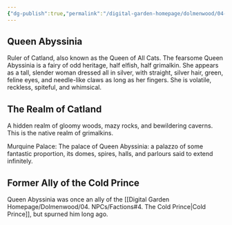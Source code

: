 ```yaml
---
{"dg-publish":true,"permalink":"/digital-garden-homepage/dolmenwood/04-np-cs/queen-abyssinia/"}
---
```


## Queen Abyssinia

Ruler of Catland, also known as the Queen of All Cats. 
The fearsome Queen Abyssinia is a fairy of odd heritage, half elfish, half grimalkin. She appears as a tall, slender woman dressed all in silver, with straight, silver hair, green, feline eyes, and needle-like claws as long as her fingers. She is volatile, reckless, spiteful, and whimsical.

## The Realm of Catland
A hidden realm of gloomy woods, mazy rocks, and bewildering caverns. This is the native realm of grimalkins.

Murquine Palace: The palace of Queen Abyssinia: a palazzo of some fantastic proportion, its domes, spires, halls, and parlours said to extend infinitely. 

## Former Ally of the Cold Prince
Queen Abyssinia was once an ally of the [[Digital Garden Homepage/Dolmenwood/04. NPCs/Factions#4. The Cold Prince\|Cold Prince]], but spurned him long ago.